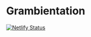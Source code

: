 # Grambientation

[![Netlify Status](https://api.netlify.com/api/v1/badges/db4aafd0-0ef1-4cad-92e1-5335c65f7065/deploy-status)](https://app.netlify.com/sites/grambientation/deploys)
